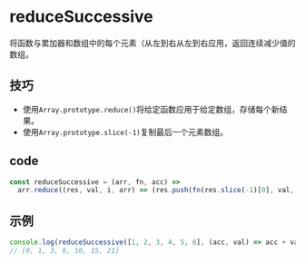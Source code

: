 # reduceSuccessive

将函数与累加器和数组中的每个元素（从左到右从左到右应用，返回连续减少值的数组。

## 技巧

- 使用`Array.prototype.reduce()`将给定函数应用于给定数组，存储每个新结果。
- 使用`Array.prototype.slice(-1)`复制最后一个元素数组。

## code

```js
const reduceSuccessive = (arr, fn, acc) =>
  arr.reduce((res, val, i, arr) => (res.push(fn(res.slice(-1)[0], val, i, arr)), res), [acc]);
```

## 示例

```js
console.log(reduceSuccessive([1, 2, 3, 4, 5, 6], (acc, val) => acc + val, 0));
// [0, 1, 3, 6, 10, 15, 21]
```
